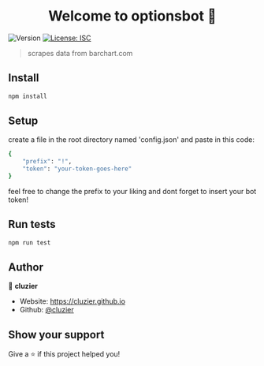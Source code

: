 <h1 align="center">Welcome to optionsbot 👋</h1>
<p>
  <img alt="Version" src="https://img.shields.io/badge/version-1.0.0-blue.svg?cacheSeconds=2592000" />
  <a href="#" target="_blank">
    <img alt="License: ISC" src="https://img.shields.io/badge/License-ISC-yellow.svg" />
  </a>
</p>

> scrapes data from barchart.com

## Install

```sh
npm install
```

## Setup
create a file in the root directory named 'config.json' and paste in this code:
```sh
{
	"prefix": "!",
	"token": "your-token-goes-here"
}
```
feel free to change the prefix to your liking and dont forget to insert your bot token!

## Run tests

```sh
npm run test
```

## Author

👤 **cluzier**

* Website: https://cluzier.github.io
* Github: [@cluzier](https://github.com/cluzier)

## Show your support

Give a ⭐️ if this project helped you!
